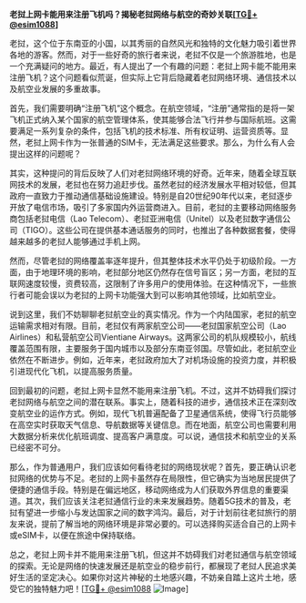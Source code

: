 **老挝上网卡能用来注册飞机吗？揭秘老挝网络与航空的奇妙关联[[TG💪+ @esim1088](https://t.me/s/esim1088)]**

老挝，这个位于东南亚的小国，以其秀丽的自然风光和独特的文化魅力吸引着世界各地的游客。然而，对于一些好奇的旅行者来说，老挝不仅是一个旅游胜地，也是一个充满疑问的地方。最近，有人提出了一个有趣的问题：老挝上网卡能不能用来注册飞机？这个问题看似荒诞，但实际上它背后隐藏着老挝网络环境、通信技术以及航空业发展的多重故事。

首先，我们需要明确“注册飞机”这个概念。在航空领域，“注册”通常指的是将一架飞机正式纳入某个国家的航空管理体系，使其能够合法飞行并参与国际航班。这需要满足一系列复杂的条件，包括飞机的技术标准、所有权证明、运营资质等。显然，老挝上网卡作为一张普通的SIM卡，无法满足这些要求。那么，为什么有人会提出这样的问题呢？

其实，这种提问的背后反映了人们对老挝网络环境的好奇。近年来，随着全球互联网技术的发展，老挝也在努力追赶步伐。虽然老挝的经济发展水平相对较低，但其政府一直致力于推动通信基础设施建设。特别是自20世纪90年代以来，老挝逐步开放了电信市场，吸引了多家国内外运营商进入。目前，老挝的主要移动网络服务商包括老挝电信（Lao Telecom）、老挝亚洲电信（Unitel）以及老挝数字通信公司（TIGO）。这些公司在提供基本通话服务的同时，也推出了各种数据套餐，使得越来越多的老挝人能够通过手机上网。

然而，尽管老挝的网络覆盖率逐年提升，但其整体技术水平仍处于初级阶段。一方面，由于地理环境的影响，老挝部分地区仍然存在信号盲区；另一方面，老挝的互联网速度较慢，资费较高，这限制了许多用户的使用体验。在这种情况下，一些旅行者可能会误以为老挝的上网卡功能强大到可以影响其他领域，比如航空业。

说到这里，我们不妨聊聊老挝航空业的真实情况。作为一个内陆国家，老挝的航空运输需求相对有限。目前，老挝仅有两家航空公司——老挝国家航空公司（Lao Airlines）和私营航空公司Vientiane Airways。这两家公司的机队规模较小，航线覆盖范围有限，主要服务于国内城市以及部分东南亚邻国。尽管如此，老挝航空业依然在不断进步。例如，近年来，老挝政府加大了对机场设施的投资力度，并积极引进现代化飞机，以提高服务质量。

回到最初的问题，老挝上网卡显然不能用来注册飞机。不过，这并不妨碍我们探讨老挝网络与航空之间的潜在联系。事实上，随着科技的进步，通信技术正在深刻改变航空业的运作方式。例如，现代飞机普遍配备了卫星通信系统，使得飞行员能够在高空实时获取天气信息、导航数据等关键信息。而在地面，航空公司也需要利用大数据分析来优化航班调度、提高客户满意度。可以说，通信技术和航空业的关系已经密不可分。

那么，作为普通用户，我们应该如何看待老挝的网络现状呢？首先，要正确认识老挝网络的优势与不足。老挝的上网卡虽然存在局限性，但它确实为当地居民提供了便捷的通信手段。特别是在偏远地区，移动网络成为人们获取外界信息的重要渠道。其次，我们应该关注老挝通信行业的未来发展趋势。随着5G技术的普及，老挝有望进一步缩小与发达国家之间的数字鸿沟。最后，对于计划前往老挝旅行的朋友来说，提前了解当地的网络环境是非常必要的。可以选择购买适合自己的上网卡或eSIM卡，以便在旅途中保持联络。

总之，老挝上网卡并不能用来注册飞机，但这并不妨碍我们对老挝通信与航空领域的探索。无论是网络的快速发展还是航空业的稳步前行，都展现了老挝人民追求美好生活的坚定决心。如果你对这片神秘的土地感兴趣，不妨亲自踏上这片土地，感受它的独特魅力吧！[[TG💪+ @esim1088](https://t.me/s/esim1088) ![Image](https://i.postimg.cc/4NQfJmqS/Snipaste-2025-05-13-00-14-12.png)]